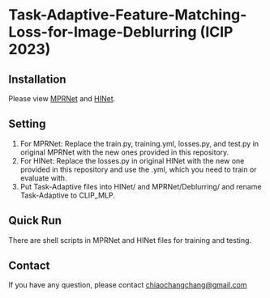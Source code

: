 # Task-Adaptive-Feature-Matching-Loss-for-Image-Deblurring (ICIP 2023)

## Installation
Please view [MPRNet](https://github.com/swz30/MPRNet) and [HINet](https://github.com/megvii-model/HINet).
## Setting
1. For MPRNet: Replace the train.py, training.yml, losses.py, and test.py in original MPRNet with the new ones provided in this repository. 
2. For HINet: Replace the losses.py in original HINet with the new one provided in this repository and use the .yml, which you need to train or evaluate with.
3. Put Task-Adaptive files into HINet/ and MPRNet/Deblurring/ and rename Task-Adaptive to CLIP_MLP.

## Quick Run
There are shell scripts in MPRNet and HINet files for training and testing.

## Contact
If you have any question, please contact chiaochangchang@gmail.com